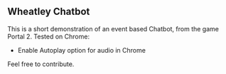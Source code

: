 ## Wheatley Chatbot

This is a short demonstration of an event based Chatbot, from the game Portal 2.
Tested on Chrome:
 - Enable Autoplay option for audio in Chrome

Feel free to contribute. 